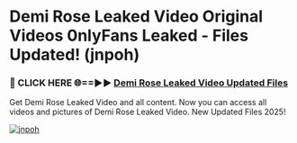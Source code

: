 # Demi Rose Leaked Video Original Videos 0nlyFans Leaked - Files Updated! (jnpoh)

<h3>🔴 CLICK HERE 🌐==►► <a href="https://tinyurl.com/2jnfzry5" rel="nofollow">Demi Rose Leaked Video Updated Files</a></h3>

Get Demi Rose Leaked Video and all content. Now you can access all videos and pictures of Demi Rose Leaked Video. New Updated Files 2025!

[![jnpoh](https://i.imgur.com/GyGTBgg.gif)](https://tinyurl.com/2jnfzry5)
